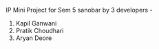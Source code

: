 IP Mini Project for Sem 5 sanobar by 3 developers - 
1. Kapil Ganwani
2. Pratik Choudhari
3. Aryan Deore




